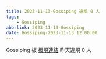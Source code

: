 ```yaml
---
title: 2023-11-13-Gossiping 違規 0 人
tags:
    - Gossiping
abbrlink: 2023-11-13-Gossiping
date: Gossiping-2023-11-13 12:00:00
---
```

Gossiping 板 [板規連結](https://www.ptt.cc/bbs/Gossiping/M.1637425085.A.07D.html)
昨天違規 0 人
